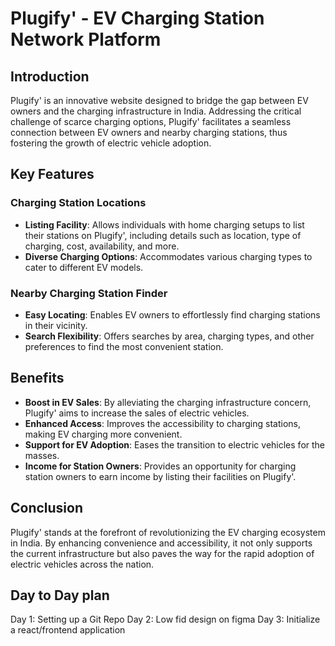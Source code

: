 # Plugify' - EV Charging Station Network Platform

## Introduction

Plugify' is an innovative website designed to bridge the gap between EV owners and the charging infrastructure in India. Addressing the critical challenge of scarce charging options, Plugify' facilitates a seamless connection between EV owners and nearby charging stations, thus fostering the growth of electric vehicle adoption.

## Key Features

### Charging Station Locations

- **Listing Facility**: Allows individuals with home charging setups to list their stations on Plugify', including details such as location, type of charging, cost, availability, and more.
- **Diverse Charging Options**: Accommodates various charging types to cater to different EV models.

### Nearby Charging Station Finder

- **Easy Locating**: Enables EV owners to effortlessly find charging stations in their vicinity.
- **Search Flexibility**: Offers searches by area, charging types, and other preferences to find the most convenient station.

## Benefits

- **Boost in EV Sales**: By alleviating the charging infrastructure concern, Plugify' aims to increase the sales of electric vehicles.
- **Enhanced Access**: Improves the accessibility to charging stations, making EV charging more convenient.
- **Support for EV Adoption**: Eases the transition to electric vehicles for the masses.
- **Income for Station Owners**: Provides an opportunity for charging station owners to earn income by listing their facilities on Plugify'.

## Conclusion

Plugify' stands at the forefront of revolutionizing the EV charging ecosystem in India. By enhancing convenience and accessibility, it not only supports the current infrastructure but also paves the way for the rapid adoption of electric vehicles across the nation.

## Day to Day plan

Day 1: Setting up a Git Repo
Day 2: Low fid design on figma
Day 3: Initialize a react/frontend application

